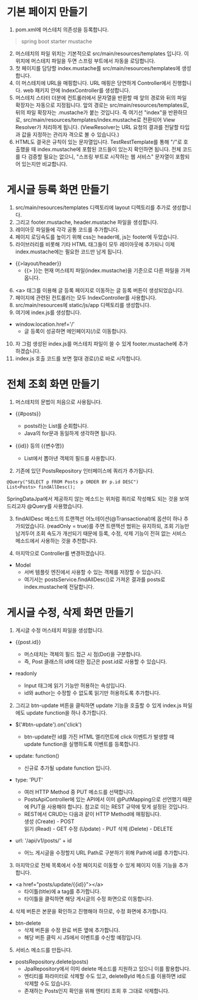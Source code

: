 # 기본 페이지 만들기
1. pom.xml에 머스테치 의존성을 등록합니다.
> spring boot starter mustache
2. 머스테치의 파일 위치는 기본적으로 src/main/resources/templates 입니다. 이 위치에 머스테치 파일을 두면 스프링 부트에서 자동을 로딩합니다.
3. 첫 페이지를 담당할 index.mustache를 src/main/resources/templates에 생성합니다.
4. 이 머스테치에 URL을 매핑합니다. URL 매핑은 당연하게 Controller에서 진행합니다. web 패키지 안에 IndexController를 생성합니다.
5. 머스테치 스타터 더분에 컨트롤러에서 문자열을 반환할 때 앞의 경로와 뒤의 파일 확장자는 자동으로 지정됩니다. 앞의 경로는 src/main/resources/templates로, 뒤의 파일 확장자는 .mustache가 붙는 것입니다. 즉 여기선 "index"을 반환하므로, src/main/resources/templates/index.mustache로 전환되어 View Resolver가 처리하게 됩니다.
(ViewResolver는 URL 요청의 결과를 전달할 타입과 값을 지정하는 관리자 격으로 볼 수 있습니다.)
6. HTML도 결국은 규칙이 있는 문자열입니다. TestRestTemplate를 통해 "/"로 호출했을 때 index.mustache에 포함된 코드들이 있는지 확인하면 됩니다. 전체 코드를 다 검증할 필요는 없으니, "스프링 부트로 시작하는 웹 서비스" 문자열이 포함되어 있는지만 비교합니다.

# 게시글 등록 화면 만들기
1. src/main/resources/templates 디렉토리에 layout 디렉토리를 추가로 생성합니다. 
2. 그리고 footer.mustache, header.mustache 파일을 생성합니다.
3. 레이아웃 파일들에 각각 공통 코드를 추가합니다.
4. 페이지 로딩속도를 높이기 위해 css는 header에, js는 footer에 두었습니다.
5. 라이브러리를 비롯해 기타 HTML 태그들이 모두 레이아웃에 추가되니 이제 index.mustache에는 필요한 코드만 남게 됩니다.
* {{>layout/header}}
  * {{> }}는 현재 머스테치 파일(index.mustache)을 기준으로 다른 파일을 가져옵니다.

6. \<a> 태그를 이용해 글 등록 페이지로 이동하는 글 등록 버튼이 생성되었습니다.
7. 페이지에 관련된 컨트롤러는 모두 IndexController를 사용합니다.
8. src/main/resources에 static/js/app 디렉토리를 생성합니다.
9. 여기에 index.js를 생성합니다.
* window.location.href='/'
  * 글 등록이 성공하면 메인페이지(/)로 이동합니다.

10. 자 그럼 생성된 index.js를 머스테치 파일이 쓸 수 있게 footer.mustache에 추가하겠습니다.
11. index.js 호출 코드를 보면 절대 경로(/)로 바로 시작합니다.

# 전체 조회 화면 만들기
1. 머스테치의 문법이 처음으로 사용됩니다.
* {{#posts}}
  * posts라는 List를 순회합니다.
  * Java의 for문과 동일하게 생각하면 됩니다.

* {{id}} 등의 {{변수명}}
  * List에서 뽑아낸 객체의 필드를 사용합니다.
2. 기존에 있던 PostsRepository 인터페이스에 쿼리가 추가됩니다.
```
@Query("SELECT p FROM Posts p ORDER BY p.id DESC")
List<Posts> findAllDesc();
```
SpringDataJpa에서 제공하지 않는 메소드는 위처럼 쿼리로 작성해도 되는 것을 보여드리고자 @Query를 사용했습니다.

3. findAllDesc 메소드의 트랜잭션 어노테이션(@Transactional)에 옵션이 하나 추가되었습니다. (readOnly = true)를 주면 트랜잭션 범위는 유지하되, 조회 기능만 남겨두어 조회 속도가 개선되기 때문에 등록, 수정, 삭제 기능이 전혀 없는 서비스 메소드에서 사용하는 것을 추천합니다.

4. 마지막으로 Controller를 변경하겠습니다.
* Model
  * 서버 템플릿 엔진에서 사용할 수 있는 객체를 저장할 수 있습니다.
  * 여기서는 postsService.findAllDesc()로 가져온 결과를 posts로 index.mustache에 전달합니다.

# 게시글 수정, 삭제 화면 만들기
1. 게시글 수정 머스테치 파일을 생성합니다.
* {{post.id}}
  * 머스테치는 객체의 필드 접근 시 점(Dot)을 구분합니다.
  * 즉, Post 클래스의 id에 대한 접근은 post.id로 사용할 수 있습니다.

* readonly
  * Input 태그에 읽기 기능만 허용하는 속성입니다.
  * id와 author는 수정할 수 없도록 읽기만 허용하도록 추가합니다.

2. 그리고 btn-update 버튼을 클릭하면 update 기능을 호출할 수 있게 index.js 파일에도 update function을 하나 추가합니다.
* $('#btn-update').on('click')
  * btn-update란 id를 가진 HTML 엘리먼트에 click 이벤트가 발생할 때 update function을 실행하도록 이벤트를 등록합니다.

* update: function()
  * 신규로 추가될 update function 입니다.

* type: 'PUT'
  * 여러 HTTP Method 중 PUT 메소드를 선택합니다.
  * PostsApiController에 있는 API에서 이미 @PutMapping으로 선언했기 때문에 PUT을 사용해야 합니다. 참고로 이는 REST 규약에 맞게 설정된 것입니다.
  * REST에서 CRUD는 다음과 같이 HTTP Method에 매핑됩니다.   
  생성 (Create) - POST   
  읽기 (Read) - GET
  수정 (Update) - PUT
  삭제 (Delete) - DELETE

* url: '/api/v1/posts/' + id
  * 어느 게시글을 수정할지 URL Path로 구분하기 위해 Path에 id를 추가합니다.

3. 마지막으로 전체 목록에서 수정 페이지로 이동할 수 있게 페이지 이동 기능을 추가합니다.
* \<a href="posts/update/{{id}}">\</a>
  * 타이틀(title)에 a tag를 추가합니다.
  * 타이틀을 클릭하면 해당 게시글의 수정 화면으로 이동합니다.

4. 삭제 버튼은 본문을 확인하고 진행해야 하므로, 수정 화면에 추가합니다.
* btn-delete
  * 삭제 버튼을 수정 완료 버튼 옆에 추가합니다.
  * 해당 버튼 클릭 시 JS에서 이벤트를 수신할 예정입니다.

5. 서비스 메소드를 만듭니다.
* postsRepository.delete(posts)
  * JpaRepository에서 이미 delete 메소드를 지원하고 있으니 이를 활용합니다.
  * 엔티티를 파라미터로 삭제할 수도 있고, deleteById 메소드를 이용하면 id로 삭제할 수도 있습니다.
  * 존재하는 Posts인지 확인을 위해 엔티티 조회 후 그대로 삭제합니다.